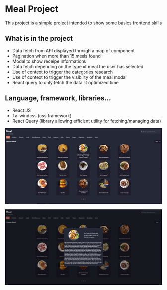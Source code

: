 # Meal Project

This project is a simple project intended to show some basics frontend skills

## What is in the project

-   Data fetch from API displayed through a map of component
-   Pagination when more than 15 meals found
-   Modal to show receipe informations
-   Data fetch depending on the type of meal the user has selected
-   Use of context to trigger the categories research
-   Use of context to trigger the visibility of the meal modal
-   React query to only fetch the data at optimized time

## Language, framework, libraries...

-   React JS
-   Tailwindcss (css framework)
-   React Query (library allowing efficient utility for fetching/managing data)

![alt text](https://github.com/Samuel-POTTER/meal-website/blob/master/meal.PNG)

![alt text](https://github.com/Samuel-POTTER/meal-website/blob/master/modal.PNG)

